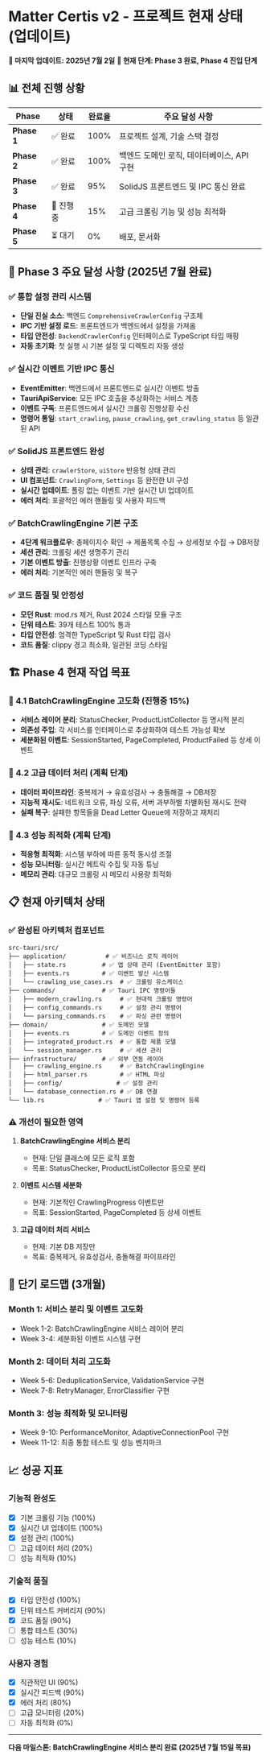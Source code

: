# Matter Certis v2 - 프로젝트 현재 상태 (업데이트)

**📅 마지막 업데이트: 2025년 7월 2일**
**🎯 현재 단계: Phase 3 완료, Phase 4 진입 단계**

## 📊 전체 진행 상황

| Phase | 상태 | 완료율 | 주요 달성 사항 |
|-------|------|--------|---------------|
| **Phase 1** | ✅ 완료 | 100% | 프로젝트 설계, 기술 스택 결정 |
| **Phase 2** | ✅ 완료 | 100% | 백엔드 도메인 로직, 데이터베이스, API 구현 |
| **Phase 3** | ✅ 완료 | 95% | SolidJS 프론트엔드 및 IPC 통신 완료 |
| **Phase 4** | 🚧 진행중 | 15% | 고급 크롤링 기능 및 성능 최적화 |
| **Phase 5** | ⏳ 대기 | 0% | 배포, 문서화 |

## 🎉 Phase 3 주요 달성 사항 (2025년 7월 완료)

### ✅ 통합 설정 관리 시스템
- **단일 진실 소스**: 백엔드 `ComprehensiveCrawlerConfig` 구조체
- **IPC 기반 설정 로드**: 프론트엔드가 백엔드에서 설정을 가져옴
- **타입 안전성**: `BackendCrawlerConfig` 인터페이스로 TypeScript 타입 매핑
- **자동 초기화**: 첫 실행 시 기본 설정 및 디렉토리 자동 생성

### ✅ 실시간 이벤트 기반 IPC 통신
- **EventEmitter**: 백엔드에서 프론트엔드로 실시간 이벤트 방출
- **TauriApiService**: 모든 IPC 호출을 추상화하는 서비스 계층
- **이벤트 구독**: 프론트엔드에서 실시간 크롤링 진행상황 수신
- **명령어 통일**: `start_crawling`, `pause_crawling`, `get_crawling_status` 등 일관된 API

### ✅ SolidJS 프론트엔드 완성
- **상태 관리**: `crawlerStore`, `uiStore` 반응형 상태 관리
- **UI 컴포넌트**: `CrawlingForm`, `Settings` 등 완전한 UI 구성
- **실시간 업데이트**: 폴링 없는 이벤트 기반 실시간 UI 업데이트
- **에러 처리**: 포괄적인 에러 핸들링 및 사용자 피드백

### ✅ BatchCrawlingEngine 기본 구조
- **4단계 워크플로우**: 총페이지수 확인 → 제품목록 수집 → 상세정보 수집 → DB저장
- **세션 관리**: 크롤링 세션 생명주기 관리
- **기본 이벤트 방출**: 진행상황 이벤트 인프라 구축
- **에러 처리**: 기본적인 에러 핸들링 및 복구

### ✅ 코드 품질 및 안정성
- **모던 Rust**: mod.rs 제거, Rust 2024 스타일 모듈 구조
- **단위 테스트**: 39개 테스트 100% 통과
- **타입 안전성**: 엄격한 TypeScript 및 Rust 타입 검사
- **코드 품질**: clippy 경고 최소화, 일관된 코딩 스타일

## 🏗️ Phase 4 현재 작업 목표

### 🎯 4.1 BatchCrawlingEngine 고도화 (진행중 15%)
- **서비스 레이어 분리**: StatusChecker, ProductListCollector 등 명시적 분리
- **의존성 주입**: 각 서비스를 인터페이스로 추상화하여 테스트 가능성 확보
- **세분화된 이벤트**: SessionStarted, PageCompleted, ProductFailed 등 상세 이벤트

### 🎯 4.2 고급 데이터 처리 (계획 단계)
- **데이터 파이프라인**: 중복제거 → 유효성검사 → 충돌해결 → DB저장
- **지능적 재시도**: 네트워크 오류, 파싱 오류, 서버 과부하별 차별화된 재시도 전략
- **실패 복구**: 실패한 항목들을 Dead Letter Queue에 저장하고 재처리

### 🎯 4.3 성능 최적화 (계획 단계)
- **적응형 최적화**: 시스템 부하에 따른 동적 동시성 조절
- **성능 모니터링**: 실시간 메트릭 수집 및 자동 튜닝
- **메모리 관리**: 대규모 크롤링 시 메모리 사용량 최적화

## 📋 현재 아키텍처 상태

### ✅ 완성된 아키텍처 컴포넌트

```
src-tauri/src/
├── application/           # ✅ 비즈니스 로직 레이어
│   ├── state.rs          # ✅ 앱 상태 관리 (EventEmitter 포함)
│   ├── events.rs         # ✅ 이벤트 발신 시스템
│   └── crawling_use_cases.rs  # ✅ 크롤링 유스케이스
├── commands/             # ✅ Tauri IPC 명령어들
│   ├── modern_crawling.rs     # ✅ 현대적 크롤링 명령어
│   ├── config_commands.rs     # ✅ 설정 관리 명령어
│   └── parsing_commands.rs    # ✅ 파싱 관련 명령어
├── domain/               # ✅ 도메인 모델
│   ├── events.rs         # ✅ 도메인 이벤트 정의
│   ├── integrated_product.rs  # ✅ 통합 제품 모델
│   └── session_manager.rs     # ✅ 세션 관리
├── infrastructure/       # ✅ 외부 연동 레이어
│   ├── crawling_engine.rs     # ✅ BatchCrawlingEngine
│   ├── html_parser.rs         # ✅ HTML 파싱
│   ├── config/               # ✅ 설정 관리
│   └── database_connection.rs # ✅ DB 연결
└── lib.rs               # ✅ Tauri 앱 설정 및 명령어 등록
```

### ⚠️ 개선이 필요한 영역

1. **BatchCrawlingEngine 서비스 분리**
   - 현재: 단일 클래스에 모든 로직 포함
   - 목표: StatusChecker, ProductListCollector 등으로 분리

2. **이벤트 시스템 세분화**
   - 현재: 기본적인 CrawlingProgress 이벤트만
   - 목표: SessionStarted, PageCompleted 등 상세 이벤트

3. **고급 데이터 처리 서비스**
   - 현재: 기본 DB 저장만
   - 목표: 중복제거, 유효성검사, 충돌해결 파이프라인

## 🚀 단기 로드맵 (3개월)

### Month 1: 서비스 분리 및 이벤트 고도화
- Week 1-2: BatchCrawlingEngine 서비스 레이어 분리
- Week 3-4: 세분화된 이벤트 시스템 구현

### Month 2: 데이터 처리 고도화
- Week 5-6: DeduplicationService, ValidationService 구현
- Week 7-8: RetryManager, ErrorClassifier 구현

### Month 3: 성능 최적화 및 모니터링
- Week 9-10: PerformanceMonitor, AdaptiveConnectionPool 구현
- Week 11-12: 최종 통합 테스트 및 성능 벤치마크

## 📈 성공 지표

### 기능적 완성도
- [x] 기본 크롤링 기능 (100%)
- [x] 실시간 UI 업데이트 (100%)
- [x] 설정 관리 (100%)
- [ ] 고급 데이터 처리 (20%)
- [ ] 성능 최적화 (10%)

### 기술적 품질
- [x] 타입 안전성 (100%)
- [x] 단위 테스트 커버리지 (90%)
- [x] 코드 품질 (90%)
- [ ] 통합 테스트 (30%)
- [ ] 성능 테스트 (10%)

### 사용자 경험
- [x] 직관적인 UI (90%)
- [x] 실시간 피드백 (90%)
- [x] 에러 처리 (80%)
- [ ] 고급 모니터링 (20%)
- [ ] 자동 최적화 (0%)

---

**다음 마일스톤: BatchCrawlingEngine 서비스 분리 완료 (2025년 7월 15일 목표)**
